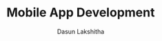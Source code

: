 ---
is_programmatic_layout_5: true
draft: false
title: Mobile App Development
snippet: Mobile App Development
image:
  src: /images/pseo/best-work-management-tools-for-mobile-app-development.jpg
  alt: mobile app development, task management, resource management, productivity
publishDate: 2024-12-13
category: ""
author: Dasun Lakshitha
tags:
  - mobileappdevelopment
  - Tips
  - Open-Source
  - Team
content_01: |
    The mobile app development industry is highly competitive and rapidly evolving, necessitating teams to navigate complex project requirements, diverse platforms, and tight deadlines. Effective task management tools are vital for success in this industry, as they help streamline workflows, enhance collaboration, and ensure timely delivery of high-quality applications.',
content_02: |
    App developers rely on Worklenz to manage sprints, track tasks, and streamline collaboration across teams.
description: Discover the best work management tools for mobile app development including WorkLenz, designed for your specific needs.
related: [best-work-management-tools-for-software-development, best-work-management-tools-for-digital-content-creation, best-work-management-tools-for-technology-startups, best-work-management-tools-for-cloud-computing]
---